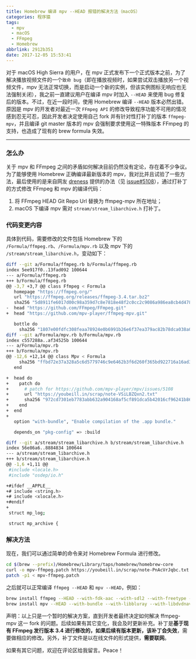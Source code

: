 ```yaml
---
title: Homebrew 编译 mpv --HEAD 报错的解决方法（macOS）
categories: 程序猿
tags:
  - mpv
  - macOS
  - FFmpeg
  - Homebrew
abbrlink: 2912b351
date: 2017-12-05 15:53:41
---
```


对于 macOS High Sierra 的用户，在 mpv 正式发布下一个正式版本之前，为了解决播放视频文件的一个`致命 bug`（即在播放视频时，如果尝试双击播放另一个视频文件，mpv 无法正常切换，而是启动一个新的实例，但该实例图标无响应也无法强制关闭），我之前一直建议用户在编译 mpv 时加入 `--HEAD` 来使用 bug 修复后的版本。不过，在近一段时间，使用 Homebrew 编译 `--HEAD` 版本必然出错。原因是 mpv 的开发者对最近一次 `FFmpeg API` 的修改导致程序功能不可用的情况感到忍无可忍，因此开发者决定使用自己 fork 并有针对性打补丁的版本 `ffmpeg-mpv`，并且编译 git master 版本的 mpv 会强制要求使用这一特殊版本 FFmpeg 的支持，也造成了现有的 brew formula 失效。

<!--more-->

------

### 怎么办

关于 mpv 和 FFmpeg 之间的矛盾如何解决目前仍然没有定论，存在着不少争议。为了能够使用 Homebrew 正确编译最新版本的 mpv，我对比并且试验了一些方法，最后使用的是来自网友 [dreness](https://github.com/dreness) 提供的办法（见 [issue#5108](https://github.com/mpv-player/mpv/issues/5108)），通过打补丁的方式修改 FFmpeg 和 mpv 的编译代码：

1. 将 FFmpeg HEAD Git Repo Url 替换为 ffmpeg-mpv 所在地址；
2. macOS 下编译 mpv 需对 `stream/stream_libarchive.h` 打补丁。

### 代码变更内容

具体到代码，需要修改的文件包括 Homebrew 下的 `/Formula/ffmpeg.rb`、`/Formula/mpv.rb` 以及 mpv 下的 `/stream/stream_libarchive.h`，变动如下：

```bash
diff --git a/Formula/ffmpeg.rb b/Formula/ffmpeg.rb
index 5ee917f0..13fad092 100644
--- a/Formula/ffmpeg.rb
+++ b/Formula/ffmpeg.rb
@@ -3,7 +3,7 @@ class Ffmpeg < Formula
   homepage "https://ffmpeg.org/"
   url "https://ffmpeg.org/releases/ffmpeg-3.4.tar.bz2"
   sha256 "5d8911fe6017d00c98a359d7c8e7818e48f2c0cc2c9086a986ea8cb4d478c85e"
-  head "https://github.com/FFmpeg/FFmpeg.git"
+  head "https://github.com/mpv-player/ffmpeg-mpv.git"

   bottle do
     sha256 "1807e00fdfc308feaa78924e0b6991b26e6f37ea379ac82b78dca038a0f67a7b" => :high_sierra
diff --git a/Formula/mpv.rb b/Formula/mpv.rb
index c557288a..af34525b 100644
--- a/Formula/mpv.rb
+++ b/Formula/mpv.rb
@@ -12,6 +12,14 @@ class Mpv < Formula
     sha256 "ffbd72e37a328a5c6d5779746c9e6462b3f6d260f365bd922716a16ad3f3cd8a" => :el_capitan
   end

+  head do
+    patch do
+      # patch for https://github.com/mpv-player/mpv/issues/5108
+      url "https://youbeill.in/scrap/note-VSiLBZQxn2.txt"
+      sha256 "972cd7301eb7783abb632a904168af5cf891dca5b42016cf96241b86a5231d92"
+    end
+  end
+
   option "with-bundle", "Enable compilation of the .app bundle."

   depends_on "pkg-config" => :build
```

```bash
diff --git a/stream/stream_libarchive.h b/stream/stream_libarchive.h
index 56e86a6..8884834 100644
--- a/stream/stream_libarchive.h
+++ b/stream/stream_libarchive.h
@@ -1,6 +1,11 @@
 #include <locale.h>
 #include "osdep/io.h"

+#ifdef __APPLE__
+# include <string.h>
+# include <xlocale.h>
+#endif
+
 struct mp_log;

 struct mp_archive {
```

### 解决方法

现在，我们可以通过简单的命令来对 Homebrew Formula 进行修改。

```bash
cd $(brew --prefix)/Homebrew/Library/taps/homebrew/homebrew-core
curl -o mpv-ffmpeg.patch https://youbeill.in/scrap/note-PnAcVrJqbc.txt
patch -p1 < mpv-ffmpeg.patch
```

之后就可以正常编译 `ffmpeg --HEAD` 和 `mpv --HEAD`，例如：

```bash
brew install ffmpeg --HEAD --with-fdk-aac --with-sdl2 --with-freetype --with-libass --with-libbluray --with-libvorbis --with-libvpx --with-opus --with-webp --with-x265
brew install mpv --HEAD --with-bundle --with-libbluray --with-libdvdnav --with-libdvdread --with-uchardet --with-libaacs --with-libcaca --with-rubberband --with-libarchive --with-vapoursynth
```

声明：以上只是一个暂时的解决方案，直到开发者最终决定如何解决 ffmpeg-mpv 这一 fork 的问题。后续如果有其它变化，我会及时更新补充。补丁是**基于现有 FFmpeg 发行版本 3.4 进行修改的，如果后续有版本更新，该补丁会失效**，需要做相应的修改。另外，补丁文件是以在线文件的形式提供，**需要联网**。

如果有其它问题，欢迎在评论区给我留言。Peace！
